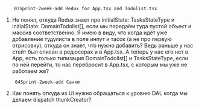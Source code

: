         03Sprint-2week-add Redux for App.tsx and Todolist.tsx

1. Не понял, откуда Redux знает про initialState: TasksStateType и initialState: DomainTodolist[], если мы передаём туда пустой объект и массив соответственно. Я имею в виду, что когда идёт уже добавление тудулиста в поле инпут и тасок (а не про первую отрисовку), откуда он знает, что нужно добавить? Ведь раньше у нас стейт был описан в редюсерах и в App.tsx. А теперь у нас его нет в App, есть только типизация DomainTodolist[] и TasksStateType, если по ней перейти, то нас перебросит в App.tsx, с которым мы уже не работаем же?

        04Sprint-2week-add Санки
2. Как понять откуда из UI нужно обращаться к уровню DAL когда мы делаем dispatch thunkCreator?
